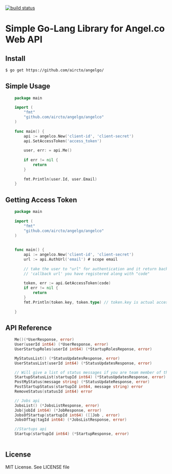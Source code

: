 [![build status](https://travis-ci.org/Aircto/angelgo.svg?branch=master)](https://travis-ci.org/Aircto/angelgo.svg?branch=master)

# Simple Go-Lang Library for Angel.co Web API

## Install

```bash
$ go get https://github.com/aircto/angelgo/
```

## Simple Usage

```go
	package main
	
	import (
		"fmt"
		"github.com/aircto/angelgo/angelco"
	)
	
	func main() {
		api := angelco.New('client-id', 'client-secret')
		api.SetAccessToken('access_token')
		
		user, err: = api.Me()
		
		if err != nil {
			return
		}
		
		fmt.Println(user.Id, user.Email)
	}
```

## Getting Access Token

```go
	package main
	
	import (
		"fmt"
		"github.com/aircto/angelgo/angelco"
	)
	
	
	func main() {
		api := angelco.New('client-id', 'client-secret')
		url := api.AuthUrl('email') # scope email
		
		// take the user to "url" for authentication and it return back to
		// 'callback url' you have registered along with "code"
		
		token, err := api.GetAccessToken(code)
		if err != nil {
			return
		}
		fmt.Println(token.key, token.type) // token.key is actual access_token we will be using for every request
		
	}
```

## API Reference

``` go
	Me()(*UserResponse, error)
    User(userId int64) (*UserResponse, error)
    UserStartupRoles(userId int64) (*StartupRolesReponse, error)

    MyStatusList() (*StatusUpdatesResponse, error)
    UserStatusList(userId int64) (*StatusUpdatesResponse, error)

    // Will give a list of status messages if you are team member of the startup else it will be emptyn
    StartupStatusList(startupId int64) (*StatusUpdatesResponse, error)
    PostMyStatus(message string) (*StatusUpdateResponse, error)
    PostStartupStatus(startupId int64, message string) error
    RemoveStatus(statusId int64) error

    // Jobs api
    JobsList() (*JobsListResponse, error)
    Job(jobId int64) (*JobResponse, error)
    JobsOfStartup(startupId int64) ([]Job , error)
    JobsOfTag(tagId int64) (*JobsListResponse, error)

    //Startups api
    Startup(startupId int64) (*StartupResponse, error)
	
```

## License

MIT License. See LICENSE file
